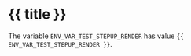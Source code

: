 # {{ title }}

The variable `ENV_VAR_TEST_STEPUP_RENDER` has value `{{ ENV_VAR_TEST_STEPUP_RENDER }}`.
